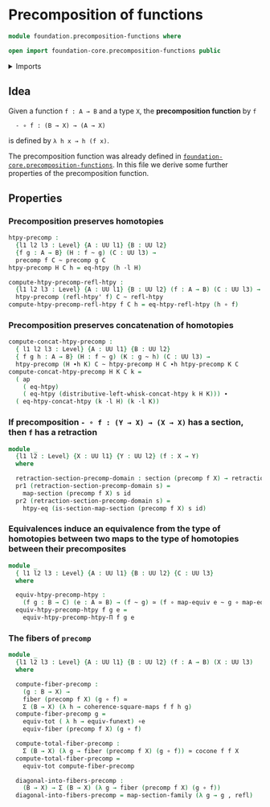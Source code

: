 # Precomposition of functions

```agda
module foundation.precomposition-functions where

open import foundation-core.precomposition-functions public
```

<details><summary>Imports</summary>

```agda
open import foundation.action-on-identifications-functions
open import foundation.dependent-pair-types
open import foundation-core.function-extensionality
open import foundation.precomposition-dependent-functions
open import foundation.sections
open import foundation.universe-levels

open import foundation-core.commuting-squares-of-maps
open import foundation-core.equivalences
open import foundation-core.fibers-of-maps
open import foundation-core.function-types
open import foundation-core.functoriality-dependent-pair-types
open import foundation-core.homotopies
open import foundation-core.identity-types
open import foundation-core.retractions
open import foundation-core.whiskering-homotopies

open import synthetic-homotopy-theory.cocones-under-spans
```

</details>

## Idea

Given a function `f : A → B` and a type `X`, the **precomposition function** by
`f`

```text
  - ∘ f : (B → X) → (A → X)
```

is defined by `λ h x → h (f x)`.

The precomposition function was already defined in
[`foundation-core.precomposition-functions`](foundation-core.precomposition-functions.md).
In this file we derive some further properties of the precomposition function.

## Properties

### Precomposition preserves homotopies

```agda
htpy-precomp :
  {l1 l2 l3 : Level} {A : UU l1} {B : UU l2}
  {f g : A → B} (H : f ~ g) (C : UU l3) →
  precomp f C ~ precomp g C
htpy-precomp H C h = eq-htpy (h ·l H)

compute-htpy-precomp-refl-htpy :
  {l1 l2 l3 : Level} {A : UU l1} {B : UU l2} (f : A → B) (C : UU l3) →
  htpy-precomp (refl-htpy' f) C ~ refl-htpy
compute-htpy-precomp-refl-htpy f C h = eq-htpy-refl-htpy (h ∘ f)
```

### Precomposition preserves concatenation of homotopies

```agda
compute-concat-htpy-precomp :
  { l1 l2 l3 : Level} {A : UU l1} {B : UU l2}
  { f g h : A → B} (H : f ~ g) (K : g ~ h) (C : UU l3) →
  htpy-precomp (H ∙h K) C ~ htpy-precomp H C ∙h htpy-precomp K C
compute-concat-htpy-precomp H K C k =
  ( ap
    ( eq-htpy)
    ( eq-htpy (distributive-left-whisk-concat-htpy k H K))) ∙
  ( eq-htpy-concat-htpy (k ·l H) (k ·l K))
```

### If precomposition `- ∘ f : (Y → X) → (X → X)` has a section, then `f` has a retraction

```agda
module _
  {l1 l2 : Level} {X : UU l1} {Y : UU l2} (f : X → Y)
  where

  retraction-section-precomp-domain : section (precomp f X) → retraction f
  pr1 (retraction-section-precomp-domain s) =
    map-section (precomp f X) s id
  pr2 (retraction-section-precomp-domain s) =
    htpy-eq (is-section-map-section (precomp f X) s id)
```

### Equivalences induce an equivalence from the type of homotopies between two maps to the type of homotopies between their precomposites

```agda
module _
  { l1 l2 l3 : Level} {A : UU l1} {B : UU l2} {C : UU l3}
  where

  equiv-htpy-precomp-htpy :
    (f g : B → C) (e : A ≃ B) → (f ~ g) ≃ (f ∘ map-equiv e ~ g ∘ map-equiv e)
  equiv-htpy-precomp-htpy f g e =
    equiv-htpy-precomp-htpy-Π f g e
```

### The fibers of `precomp`

```agda
module _
  {l1 l2 l3 : Level} {A : UU l1} {B : UU l2} (f : A → B) (X : UU l3)
  where

  compute-fiber-precomp :
    (g : B → X) →
    fiber (precomp f X) (g ∘ f) ≃
    Σ (B → X) (λ h → coherence-square-maps f f h g)
  compute-fiber-precomp g =
    equiv-tot ( λ h → equiv-funext) ∘e
    equiv-fiber (precomp f X) (g ∘ f)

  compute-total-fiber-precomp :
    Σ (B → X) (λ g → fiber (precomp f X) (g ∘ f)) ≃ cocone f f X
  compute-total-fiber-precomp =
    equiv-tot compute-fiber-precomp

  diagonal-into-fibers-precomp :
    (B → X) → Σ (B → X) (λ g → fiber (precomp f X) (g ∘ f))
  diagonal-into-fibers-precomp = map-section-family (λ g → g , refl)
```
